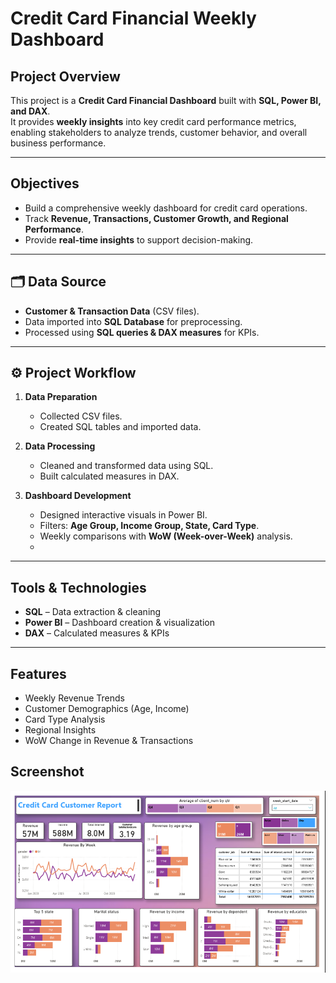 #  Credit Card Financial Weekly Dashboard  

##  Project Overview  
This project is a **Credit Card Financial Dashboard** built with **SQL, Power BI, and DAX**.  
It provides **weekly insights** into key credit card performance metrics, enabling stakeholders to analyze trends, customer behavior, and overall business performance.  

---

##  Objectives  
- Build a comprehensive weekly dashboard for credit card operations.  
- Track **Revenue, Transactions, Customer Growth, and Regional Performance**.  
- Provide **real-time insights** to support decision-making.  

---

## 🗂 Data Source  
- **Customer & Transaction Data** (CSV files).  
- Data imported into **SQL Database** for preprocessing.  
- Processed using **SQL queries & DAX measures** for KPIs.  

---

## ⚙️ Project Workflow  
1. **Data Preparation**  
   - Collected CSV files.  
   - Created SQL tables and imported data.  

2. **Data Processing**  
   - Cleaned and transformed data using SQL.  
   - Built calculated measures in DAX.  

3. **Dashboard Development**  
   - Designed interactive visuals in Power BI.  
   - Filters: **Age Group, Income Group, State, Card Type**.  
   - Weekly comparisons with **WoW (Week-over-Week)** analysis.
   - 
---

## Tools & Technologies  
- **SQL** – Data extraction & cleaning  
- **Power BI** – Dashboard creation & visualization  
- **DAX** – Calculated measures & KPIs  

---

## Features  
- Weekly Revenue Trends  
- Customer Demographics (Age, Income)  
- Card Type Analysis  
- Regional Insights  
- WoW Change in Revenue & Transactions  

## Screenshot
![Dashboard Preview](https://github.com/nishant0426/Credit_Card_Financial_Dashboard/blob/main/Screenshot%20(85).png)
